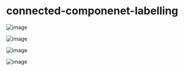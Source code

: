 # connected-componenet-labelling

![image](https://user-images.githubusercontent.com/24669054/111677219-62d81e00-87f5-11eb-804f-266f145a89a1.png)

![image](https://user-images.githubusercontent.com/24669054/111677364-8733fa80-87f5-11eb-80ca-d3a9e146802c.png)

![image](https://user-images.githubusercontent.com/24669054/111677369-88652780-87f5-11eb-912a-27cfffa9039d.png)

![image](https://user-images.githubusercontent.com/24669054/111679140-5ead0000-87f7-11eb-99ef-0f330f6f2eb0.png)
